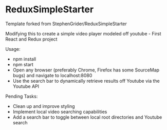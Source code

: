 # ReduxSimpleStarter

Template forked from StephenGrider/ReduxSimpleStarter

Modifying this to create a simple video player modeled off youtube - First React and Redux project

Usage: 
  - npm install
  - npm start
  - Open any browser (preferably Chrome, Firefox has some SourceMap bugs) and navigate to localhost:8080
  - Use the search bar to dynamically retrieve results off Youtube via the Youtube API
  
 Pending Tasks:
  - Clean up and improve styling
  - Implement local video searching capabilities
  - Add a search bar to toggle between local root directories and Youtube search
